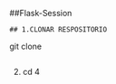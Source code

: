 ##Flask-Session
````
## 1.CLONAR RESPOSITORIO
````
git clone <URL-del-repositorio>
`````
`````
2. cd <nombre-del-directorio>4
```````

